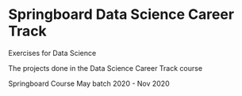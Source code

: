 # Springboard Data Science  Career Track
Exercises for Data Science

The projects done in the Data Science Career Track course 

Springboard Course May batch 2020 - Nov 2020
